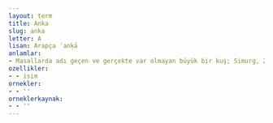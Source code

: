 ```yaml
---
layout: term
title: Anka
slug: anka
letter: A
lisan: Arapça ʿanḳā
anlamlar:
- Masallarda adı geçen ve gerçekte var olmayan büyük bir kuş; Simurg, Zümrüdüanka
ozellikler:
- - isim
ornekler:
- - ''
orneklerkaynak:
- - ''
---
```

